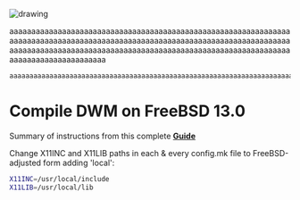 ![drawing](/images/server-overview-grid.png)



aaaaaaaaaaaaaaaaaaaaaaaaaaaaaaaaaaaaaaaaaaaaaaaaaaaaaaaaaaaaaaaaaaaaaaaaaaaaaaaaaaaaaaaaaaaaaaaaaaaaaaaaaaaaaaaaaaaaaaaaaaaaaaaaaaaaaaaaaaaaaaaaaaaaaaaaaaaaaaaaaaaaaaaaaaaaaaaaaaaaaaaaaaaaaaaaaaaaaaaaaaaaaaaaaaaaaa



```
aaaaaaaaaaaaaaaaaaaaaaaaaaaaaaaaaaaaaaaaaaaaaaaaaaaaaaaaaaaaaaaaaaaaaaaaaaaaaaaaaaaaaaaaaaaaaaaaaaaaaaaaaaaaaaaaaaaaaaaaaaaaaaaaaaaaaaaaaaaaaaaaaaaaaaaaaaaaaaaaaaaaaaaaaaaaaaaaaaaaaaaaaaaaaaaaaaaaaaaaaaaaaaaaaaaaa
```

# Compile DWM on FreeBSD 13.0

Summary of instructions from this complete [**Guide**](https://horodistea.wordpress.com/2020/02/06/compiling-suckless-tools-on-freebsd/)

Change X11INC and X11LIB paths in each & every config.mk file to FreeBSD-adjusted form adding 'local':
```sh
X11INC=/usr/local/include
X11LIB=/usr/local/lib
```